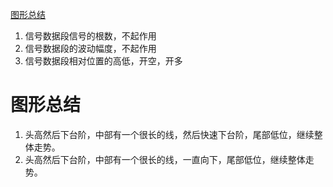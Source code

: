 [图形总结](#1)





1. 信号数据段信号的根数，不起作用
2. 信号数据段的波动幅度，不起作用
3. 信号数据段相对位置的高低，开空，开多



<h1 id="1">图形总结</h1>

1. 头高然后下台阶，中部有一个很长的线，然后快速下台阶，尾部低位，继续整体走势。
2. 头高然后下台阶，中部有一个很长的线，一直向下，尾部低位，继续整体走势。